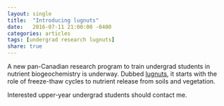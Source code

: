 ```yaml
---
layout: single
title:  "Introducing lugnuts"
date:   2016-07-11 21:00:00 -0400
categories: articles
tags: [undergrad research lugnuts]
share: true
---
```

A new pan-Canadian research program to train undergrad students in nutrient biogeochemistry is underway. Dubbed [lugnuts](https://biogeochem.github.io/lugnuts/), it starts with the role of freeze-thaw cycles to nutrient release from soils and vegetation.

Interested upper-year undergrad students should contact me.
